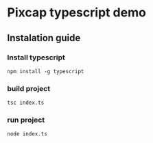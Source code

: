 
# Pixcap typescript demo


## Instalation guide

### Install typescript
`npm install -g typescript`

### build project
`tsc index.ts`

### run project
`node index.ts`

